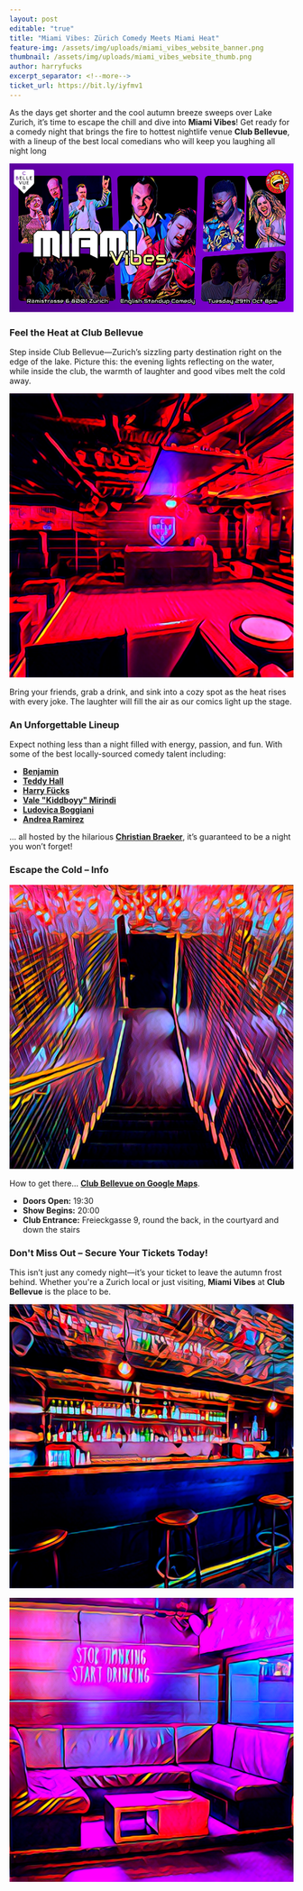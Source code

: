 ```yaml
---
layout: post
editable: "true"
title: "Miami Vibes: Zürich Comedy Meets Miami Heat"
feature-img: /assets/img/uploads/miami_vibes_website_banner.png
thumbnail: /assets/img/uploads/miami_vibes_website_thumb.png
author: harryfucks
excerpt_separator: <!--more-->
ticket_url: https://bit.ly/iyfmv1
---
```

As the days get shorter and the cool autumn breeze sweeps over Lake Zurich, it’s time to escape the chill and dive into **Miami Vibes**! Get ready for a comedy night that brings the fire to hottest nightlife venue **Club Bellevue**, with a lineup of the best local comedians who will keep you laughing all night long

![Miami Vibes - English Stand-Up Comedy at Club Bellevue in Zurich](/assets/img/uploads/miami_vibes_website_flyer.png "Miami Vibes - English Stand-Up Comedy at Club Bellevue in Zurich")

### Feel the Heat at Club Bellevue

Step inside Club Bellevue—Zurich’s sizzling party destination right on the edge of the lake. Picture this: the evening lights reflecting on the water, while inside the club, the warmth of laughter and good vibes melt the cold away.

![Inside Club Bellevue](/assets/img/uploads/club_bellevue_1_club.png "Inside Club Bellevue")

Bring your friends, grab a drink, and sink into a cozy spot as the heat rises with every joke. The laughter will fill the air as our comics light up the stage.

### An Unforgettable Lineup

Expect nothing less than a night filled with energy, passion, and fun. With some of the best locally-sourced comedy talent including:

* **[Benjamin](https://www.instagram.com/bencomedian/)**
* **[Teddy Hall](https://www.instagram.com/teddyhallcomedy/)**
* **[Harry Fücks](https://www.instagram.com/harryf.cks/)**
* **[Vale "Kiddboyy" Mirindi](https://www.instagram.com/kiddboyy/)**
* **[Ludovica Boggiani](https://www.instagram.com/keepingupwiththecomedian/)**
* **[Andrea Ramirez](https://www.instagram.com/andrea.comedy/)**

... all hosted by the hilarious **[Christian Braeker](https://www.instagram.com/chrisbraekercomedy/)**, it’s guaranteed to be a night you won’t forget!

### Escape the Cold – Info

![Club Bellevue Entrance](/assets/img/uploads/club_bellevue_5_stairs.png "Club Bellevue Entrance")

How to get there... **[Club Bellevue on Google Maps](https://maps.app.goo.gl/FNpgwfVELWTdBwd46)**.

* **Doors Open:** 19:30
* **Show Begins:** 20:00
* **Club Entrance:** Freieckgasse 9, round the back, in the courtyard and down the stairs

### Don't Miss Out – Secure Your Tickets Today!

This isn’t just any comedy night—it’s your ticket to leave the autumn frost behind. Whether you're a Zurich local or just visiting, **Miami Vibes** at **Club Bellevue** is the place to be.

![Club Bellevue Bar](/assets/img/uploads/club_bellevue_3_bar.png "Club Bellevue Bar")

![Club Bellevue Sofa](/assets/img/uploads/club_bellevue_4_stop_thinking.png "Club Bellevue Sofa")
